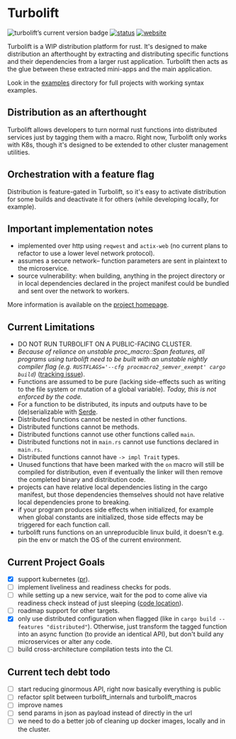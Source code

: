 # Turbolift

<img
    src="https://img.shields.io/crates/v/turbolift.svg"
    alt="turbolift’s current version badge"
    title="turbolift’s current version badge" />
[![status](https://img.shields.io/github/checks-status/dominicburkart/turbolift/master)](https://github.com/DominicBurkart/turbolift/actions?query=branch%3Amaster)
[![website](https://img.shields.io/badge/-website-blue)](https://dominic.computer/turbolift)

Turbolift is a WIP distribution platform for rust. It's designed to make
distribution an afterthought by extracting and distributing specific
functions and their dependencies from a larger rust application.
Turbolift then acts as the glue between these extracted mini-apps and
the main application.

Look in the [examples](https://github.com/DominicBurkart/turbolift/tree/master/examples)
directory for full projects with working syntax examples.

## Distribution as an afterthought

Turbolift allows developers to turn normal rust functions into distributed services
just by tagging them with a macro. Right now, Turbolift only works with K8s, though
it's designed to be extended to other cluster management utilities.

## Orchestration with a feature flag

Distribution is feature-gated in Turbolift, so it's easy to activate distribution
for some builds and deactivate it for others (while developing locally, for
example).

## Important implementation notes

- implemented over http using `reqwest` and `actix-web` (no current plans to
refactor to use a lower level network protocol).
- assumes a secure network– function parameters are sent in plaintext to the
microservice.
- source vulnerability: when building, anything in the project directory or in
local dependencies declared in the project manifest could be bundled and sent
over the network to workers.

More information is available on the [project homepage](https://dominic.computer/turbolift).

## Current Limitations

- DO NOT RUN TURBOLIFT ON A PUBLIC-FACING CLUSTER.
- *Because of reliance on unstable proc_macro::Span features, all programs
using turbolift need to be built with an unstable nightly compiler flag (e.g.
`RUSTFLAGS='--cfg procmacro2_semver_exempt' cargo build`)*
([tracking issue](https://github.com/rust-lang/rust/issues/54725)).
- Functions are assumed to be pure (lacking side-effects such as
writing to the file system or mutation of a global variable).
*Today, this is not enforced by the code.*
- For a function to be distributed, its inputs and outputs have to be
(de)serializable with [Serde](https://github.com/serde-rs/serde).
- Distributed functions cannot be nested in other functions.
- Distributed functions cannot be methods.
- Distributed functions cannot use other functions called `main`.
- Distributed functions not in `main.rs` cannot use functions declared
in `main.rs`.
- Distributed functions cannot have `-> impl Trait` types.
- Unused functions that have been marked with the `on` macro will still be
compiled for distribution, even if eventually the linker will then
remove the completed binary and distribution code.
- projects can have relative local dependencies listing in the cargo
manifest, but those dependencies themselves should not have relative local
dependencies prone to breaking.
- if your program produces side effects when initialized, for example when
global constants are initialized, those side effects may be triggered
for each function call.
- turbolift runs functions on an unreproducible linux build, it doesn't
e.g. pin the env or match the OS of the current environment.

## Current Project Goals

- [X] support kubernetes ([pr](https://github.com/DominicBurkart/turbolift/pull/2)).
- [ ] implement liveliness and readiness checks for pods.
- [ ] while setting up a new service, wait for the pod to come alive via
readiness check instead of just sleeping ([code location](https://github.com/DominicBurkart/turbolift/blob/6a63d09afcd6e7234e62bcb797d31730cf49aacf/turbolift_internals/src/kubernetes.rs#L257)).
- [ ] roadmap support for other targets.
- [X] only use distributed configuration when flagged (like in
`cargo build --features "distributed"`). Otherwise, just transform the
tagged function into an async function (to provide an identical API), but
don't build any microservices or alter any code.
- [ ] build cross-architecture compilation tests into the CI.

## Current tech debt todo

- [ ] start reducing ginormous API, right now basically everything is public
- [ ] refactor split between turbolift_internals and turbolift_macros
- [ ] improve names
- [ ] send params in json as payload instead of directly in the url
- [ ] we need to do a better job of cleaning up docker images, locally and in the cluster.
